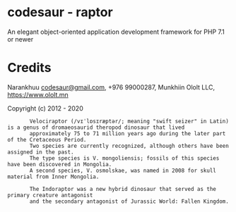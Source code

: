 # codesaur - raptor
An elegant object-oriented application development framework for PHP 7.1 or newer

# Credits
Narankhuu <codesaur@gmail.com>, +976 99000287, Munkhiin Ololt LLC, https://www.ololt.mn 

Copyright (c) 2012 - 2020

           Velociraptor (/vɪˈlɒsɪræptər/; meaning "swift seizer" in Latin) is a genus of dromaeosaurid theropod dinosaur that lived
           approximately 75 to 71 million years ago during the later part of the Cretaceous Period.
           Two species are currently recognized, although others have been assigned in the past.
           The type species is V. mongoliensis; fossils of this species have been discovered in Mongolia.
           A second species, V. osmolskae, was named in 2008 for skull material from Inner Mongolia.

           The Indoraptor was a new hybrid dinosaur that served as the primary creature antagonist
           and the secondary antagonist of Jurassic World: Fallen Kingdom.

